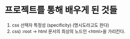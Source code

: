 # 프로젝트를 통해 배우게 된 것들
1. css 선택자 특정성 (specificity) (명시도라고도 한다)
2. css) :root -> html 문서의 최상의 노드인 \<html\>을 가리킨다.